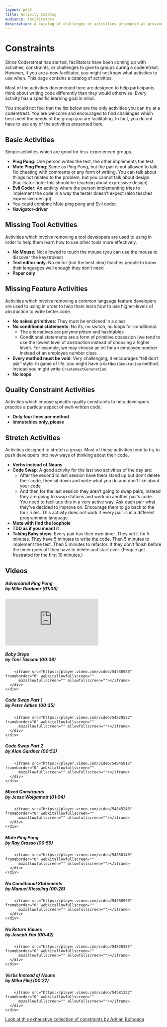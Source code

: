 ```yaml
---
layout: post
title: Activity Catalog
audience: facilitators
description: A catalog of challenges or activities attempted at previous coderetreats
---
```


<h1 class="display-1">Constraints</h1>
Since Coderetreat has started, facilitators have been coming up with activities, constraints, or challenges to give to groups during a coderetreat. However, if you are a new facilitator, you might not know what activities to use when. This page contains a catalog of activities.

Most of the activities documented here are designed to help participants think about writing code differently than they would otherwise. Every activity has a specific learning goal in mind.

You should not feel that the list below are the only activities you can try at a coderetreat. You are welcome and encouraged to find challenges which best meet the needs of the group you are facilitating. In fact, you do not have to use any of the activities presented here.

<!--
## Suggesting a new Activity

If you have an activity you would like to see added to this list, please post the suggestion on the What are some exercises and constraints that people use during sessions? topic under the Facilitator Group's forum (note: you will have to join the group first before you can post).
-->

## Basic Activities

Simple activities which are good for less-experienced groups.

- **Ping Pong**: One person writes the test, the other implements the test.
- **Mute Ping Pong**: Same as Ping Pong, but the pair is not allowed to talk. No cheating with comments or any form of writing. You can talk about things not related to the problem, but you cannot talk about design. (Facilitator note: this should be teaching about expressive design).
- **Evil Coder**: An activity where the person implementing tries to implement the code in a way the tester doesn’t expect (also teaches expressive design).
- You could combine Mute ping pong and Evil coder.
- **Navigator-driver**

## Missing Tool Activities

Activities which involve removing a tool developers are used to using in order to help them learn how to use other tools more effectively.

- **No Mouse**: Not allowed to touch the mouse (you can use the mouse to discover the keystrokes)
- **Text editor only**: No editor (not the best idea) teaches people to know their languages well enough they don’t need
- **Paper only**

## Missing Feature Activities

Activities which involve removing a common langauge feature developers are used to using in order to help them learn how to use higher-levels of abstraction to write better code.

- **No naked primitives**: They must be enclosed in a class
- **No conditional statements**: No ifs, no switch, no loops for conditional.
  - The alternatives are polymorphism and hashtables
  - Conditional statements are a form of primitive obsession (we tend to use the lowest level of abstraction instead of choosing a higher level). For example, we may choose an int for an employee number instead of an employee number class.
- **Every method must be void**: Very challenging; it encourages “tell don’t ask” style. In game of life, you might have a `GetNextGenaration` method. Instead you might write `CreateNextGeneration`.
- **No loops**

## Quality Constraint Activities

Activities which impose specific quality constraints to help developers practice a particur aspect of well-written code.

- **Only four lines per method**
- **Immutables only, please**

## Stretch Activities

Activities designed to stretch a group. Most of these activities tend to try to push developers into new ways of thinking about their code.

- **Verbs instead of Nouns**
- **Code Swap**: A good activity for the last two activities of the day are:
  - After the second to last session have them stand up but don’t delete their code, then sit down and write what you do and don’t like about your code
  - And then for the last session they aren’t going to swap pairs, instead they are going to swap stations and work on another pair’s code. You need to facilitate this in a very active way. Ask each pair what they’ve decided to improve on. Encourage them to go back to the four rules. This activity does not work if every pair is in a different programming language.
- **Mute with find the loophole**
- **TDD as if you meant it**
- **Taking Baby steps**: Every pair has their own timer. They set it for 5 minutes. They have 5 minutes to write the code. Then 5 minutes to implement the test. Then 5 minutes to refactor. If they don’t finish before the timer goes off they have to delete and start over. (People get frustrated for the first 10 minutes.)

## Videos

<div class="row">
  <div class="col-lg-4 my-3">
    <div class="card">
      <div class="card-body">
        <h5 class="card-title">
          <div class="title">Adversarial Ping Pong<br />by Mike Gardiner (01:05)</div>
        </h5>
        <iframe src="https://player.vimeo.com/video/54658144" frameborder="0" webkitallowfullscreen=""
          mozallowfullscreen="" allowfullscreen=""></iframe>
      </div>
    </div>
  </div>

  <div class="col-lg-4 my-3">
    <div class="card">
      <div class="card-body">
        <h5 class="card-title">
          <div class="title">Baby Steps<br />by Toni Tassani (00:38)</div>
        </h5>

        <iframe src="https://player.vimeo.com/video/54580988" frameborder="0" webkitallowfullscreen=""
          mozallowfullscreen="" allowfullscreen=""></iframe>
      </div>
    </div>
  </div>

  <div class="col-lg-4 my-3">
    <div class="card">
      <div class="card-body">
        <h5 class="card-title">
          <div class="title">Code Swap Part 1<br />by Peter Aitken (00:35)</div>
        </h5>

        <iframe src="https://player.vimeo.com/video/54829522" frameborder="0" webkitallowfullscreen=""
          mozallowfullscreen="" allowfullscreen=""></iframe>
      </div>
    </div>
  </div>

  <div class="col-lg-4 my-3">
    <div class="card">
      <div class="card-body">
        <h5 class="card-title">
          <div class="title">Code Swap Part 2<br />by Alan Gardner (00:53)</div>
        </h5>

        <iframe src="https://player.vimeo.com/video/54845015" frameborder="0" webkitallowfullscreen=""
          mozallowfullscreen="" allowfullscreen=""></iframe>
      </div>
    </div>
  </div>

  <div class="col-lg-4 my-3">
    <div class="card">
      <div class="card-body">
        <h5 class="card-title">
          <div class="title">Mixed Constraints<br />by Jesse Wolgamott (01:04)</div>
        </h5>

        <iframe src="https://player.vimeo.com/video/54845248" frameborder="0" webkitallowfullscreen=""
          mozallowfullscreen="" allowfullscreen=""></iframe>
      </div>
    </div>
  </div>

  <div class="col-lg-4 my-3">
    <div class="card">
      <div class="card-body">
        <h5 class="card-title">
          <div class="title">Mute Ping Pong<br />by Ray Grasso (00:59)</div>
        </h5>

        <iframe src="https://player.vimeo.com/video/54658140" frameborder="0" webkitallowfullscreen=""
          mozallowfullscreen="" allowfullscreen=""></iframe>
      </div>
    </div>
  </div>

  <div class="col-lg-4 my-3">
    <div class="card">
      <div class="card-body">
        <h5 class="card-title">
          <div class="title">No Conditional Statements<br />by Manuel Kiessling (00:28)</div>
        </h5>

        <iframe src="https://player.vimeo.com/video/54580990" frameborder="0" webkitallowfullscreen=""
          mozallowfullscreen="" allowfullscreen=""></iframe>
      </div>
    </div>
  </div>

  <div class="col-lg-4 my-3">
    <div class="card">
      <div class="card-body">
        <h5 class="card-title">
          <div class="title">No Return Values<br />by Joseph Yao (00:42)</div>
        </h5>

        <iframe src="https://player.vimeo.com/video/54828355" frameborder="0" webkitallowfullscreen=""
          mozallowfullscreen="" allowfullscreen=""></iframe>
      </div>
    </div>
  </div>

  <div class="col-lg-4 my-3">
    <div class="card">
      <div class="card-body">
        <h5 class="card-title">
          <div class="title">Verbs Instead of Nouns<br />by Miha Filej (00:27)</div>
        </h5>

        <iframe src="https://player.vimeo.com/video/54581232" frameborder="0" webkitallowfullscreen=""
          mozallowfullscreen="" allowfullscreen=""></iframe>
      </div>
    </div>
  </div>
</div>  

<a href="https://drive.google.com/drive/folders/0B3idvASFqaEbN2RkNDYyYjktYTlkZi00ZjFiLWFmMDEtNjJhYTBkYzM2ZDlh?usp=sharing">Look at this exhaustive collection of constraints by Adrian Bolboaca</a>
